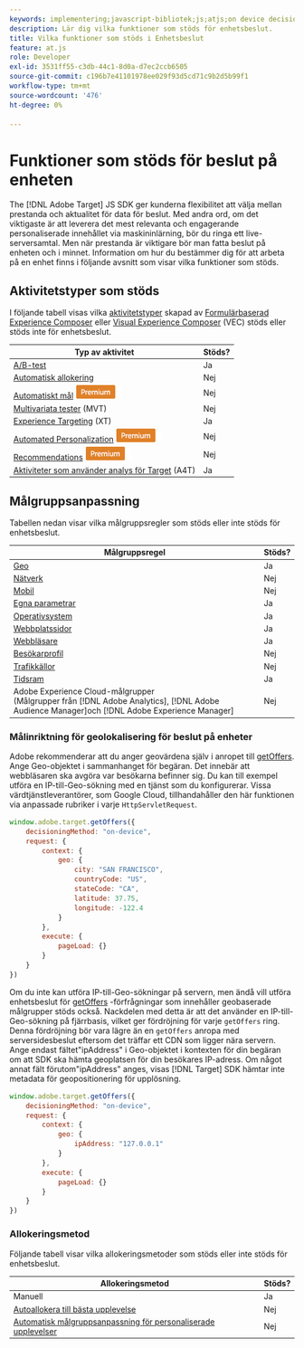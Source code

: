 ```yaml
---
keywords: implementering;javascript-bibliotek;js;atjs;on device decisioning;on device decisioning;supported features
description: Lär dig vilka funktioner som stöds för enhetsbeslut.
title: Vilka funktioner som stöds i Enhetsbeslut
feature: at.js
role: Developer
exl-id: 3531ff55-c3db-44c1-8d0a-d7ec2ccb6505
source-git-commit: c196b7e41101978ee029f93d5cd71c9b2d5b99f1
workflow-type: tm+mt
source-wordcount: '476'
ht-degree: 0%

---
```


# Funktioner som stöds för beslut på enheten

The [!DNL Adobe Target] JS SDK ger kunderna flexibilitet att välja mellan prestanda och aktualitet för data för beslut. Med andra ord, om det viktigaste är att leverera det mest relevanta och engagerande personaliserade innehållet via maskininlärning, bör du ringa ett live-serversamtal. Men när prestanda är viktigare bör man fatta beslut på enheten och i minnet. Information om hur du bestämmer dig för att arbeta på en enhet finns i följande avsnitt som visar vilka funktioner som stöds.

## Aktivitetstyper som stöds

I följande tabell visas vilka [aktivitetstyper](/help/main/c-activities/target-activities-guide.md) skapad av [Formulärbaserad Experience Composer](/help/main/c-experiences/form-experience-composer.md) eller [Visual Experience Composer](/help/main/c-experiences/c-visual-experience-composer/visual-experience-composer.md) (VEC) stöds eller stöds inte för enhetsbeslut.

| Typ av aktivitet | Stöds? |
| --- | --- |
| [A/B-test](/help/main/c-activities/t-test-ab/test-ab.md) | Ja |
| [Automatisk allokering](/help/main/c-activities/automated-traffic-allocation/automated-traffic-allocation.md) | Nej |
| [Automatiskt mål](/help/main/c-activities/auto-target/auto-target-to-optimize.md) ![Premium](/help/main/assets/premium.png) | Nej |
| [Multivariata tester](/help/main/c-activities/c-multivariate-testing/multivariate-testing.md) (MVT) | Nej |
| [Experience Targeting](/help/main/c-activities/t-experience-target/experience-target.md) (XT) | Ja |
| [Automated Personalization](/help/main/c-activities/t-automated-personalization/automated-personalization.md) ![Premium](/help/main/assets/premium.png) | Nej |
| [Recommendations](/help/main/c-recommendations/recommendations.md) ![Premium](/help/main/assets/premium.png) | Nej |
| [Aktiviteter som använder analys för Target](/help/main/c-integrating-target-with-mac/a4t/a4t.md) (A4T) | Ja |

## Målgruppsanpassning

Tabellen nedan visar vilka målgruppsregler som stöds eller inte stöds för enhetsbeslut.

| Målgruppsregel | Stöds? |
| --- | --- |
| [Geo](/help/main/c-target/c-audiences/c-target-rules/geo.md) | Ja |
| [Nätverk](/help/main/c-target/c-audiences/c-target-rules/network.md) | Nej |
| [Mobil](/help/main/c-target/c-audiences/c-target-rules/mobile.md) | Nej |
| [Egna parametrar](/help/main/c-target/c-audiences/c-target-rules/custom-parameters.md) | Ja |
| [Operativsystem](/help/main/c-target/c-audiences/c-target-rules/operating-system.md) | Ja |
| [Webbplatssidor](/help/main/c-target/c-audiences/c-target-rules/site-pages.md) | Ja |
| [Webbläsare](/help/main/c-target/c-audiences/c-target-rules/browser.md) | Ja |
| [Besökarprofil](/help/main/c-target/c-audiences/c-target-rules/visitor-profile.md) | Nej |
| [Trafikkällor](/help/main/c-target/c-audiences/c-target-rules/traffic-sources.md) | Nej |
| [Tidsram](/help/main/c-target/c-audiences/c-target-rules/time-frame.md) | Ja |
| Adobe Experience Cloud-målgrupper<br>(Målgrupper från [!DNL Adobe Analytics], [!DNL Adobe Audience Manager]och [!DNL Adobe Experience Manager] | Nej |

### Målinriktning för geolokalisering för beslut på enheter

Adobe rekommenderar att du anger geovärdena själv i anropet till [getOffers](https://developer.adobe.com/target/implement/client-side/atjs/atjs-functions/adobe-target-getoffers-atjs-2/). Ange Geo-objektet i sammanhanget för begäran. Det innebär att webbläsaren ska avgöra var besökarna befinner sig. Du kan till exempel utföra en IP-till-Geo-sökning med en tjänst som du konfigurerar. Vissa värdtjänstleverantörer, som Google Cloud, tillhandahåller den här funktionen via anpassade rubriker i varje `HttpServletRequest`.

```javascript
window.adobe.target.getOffers({ 
	decisioningMethod: "on-device", 
	request: { 
		context: { 
			geo: { 
				city: "SAN FRANCISCO", 
				countryCode: "US", 
				stateCode: "CA", 
				latitude: 37.75, 
				longitude: -122.4 
			} 
		}, 
		execute: { 
			pageLoad: {} 
		} 
	} 
})
```

Om du inte kan utföra IP-till-Geo-sökningar på servern, men ändå vill utföra enhetsbeslut för [getOffers](https://developer.adobe.com/target/implement/client-side/atjs/atjs-functions/adobe-target-getoffers-atjs-2/) -förfrågningar som innehåller geobaserade målgrupper stöds också. Nackdelen med detta är att det använder en IP-till-Geo-sökning på fjärrbasis, vilket ger fördröjning för varje `getOffers` ring. Denna fördröjning bör vara lägre än en `getOffers` anropa med serversidesbeslut eftersom det träffar ett CDN som ligger nära servern. Ange endast fältet&quot;ipAddress&quot; i Geo-objektet i kontexten för din begäran om att SDK ska hämta geoplatsen för din besökares IP-adress. Om något annat fält förutom&quot;ipAddress&quot; anges, visas [!DNL Target] SDK hämtar inte metadata för geopositionering för upplösning.

```javascript
window.adobe.target.getOffers({ 
	decisioningMethod: "on-device", 
	request: { 
		context: { 
			geo: { 
				ipAddress: "127.0.0.1" 
			} 
		}, 
		execute: { 
			pageLoad: {} 
		} 
	} 
})
```

### Allokeringsmetod

Följande tabell visar vilka allokeringsmetoder som stöds eller inte stöds för enhetsbeslut.

| Allokeringsmetod | Stöds? |
| --- | --- |
| Manuell | Ja |
| [Autoallokera till bästa upplevelse](/help/main/c-activities/automated-traffic-allocation/automated-traffic-allocation.md) | Nej |
| [Automatisk målgruppsanpassning för personaliserade upplevelser](/help/main/c-activities/auto-target/auto-target-to-optimize.md) | Nej |
